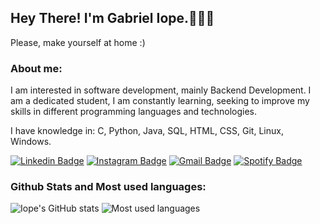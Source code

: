 ## Hey There! I'm Gabriel Iope.👨🏻‍💻
Please, make yourself at home :)

### About me:
I am interested in software development, mainly Backend Development. I am a dedicated student, I am constantly learning, seeking to improve my skills in different programming languages ​​and technologies.

I have knowledge in: C, Python, Java, SQL, HTML, CSS, Git, Linux, Windows.

[![Linkedin Badge](https://img.shields.io/badge/-Linkedin-blue?style=for-the-badge&logo=Linkedin&logoColor=white)](https://www.linkedin.com/in/gabrieliope/)
[![Instagram Badge](https://img.shields.io/badge/Instagram-E4405F?style=for-the-badge&logo=instagram&logoColor=white)](https://www.instagram.com/iopebiel/)
[![Gmail Badge](https://img.shields.io/badge/Gmail-D14836?style=for-the-badge&logo=gmail&logoColor=white)](mailto:gabriel.r.iope@gmail.com)
[![Spotify Badge](https://img.shields.io/badge/Spotify-1ED760?&style=for-the-badge&logo=spotify&logoColor=white)](https://open.spotify.com/user/biel.iope)

### Github Stats and Most used languages:
![Iope's GitHub stats](https://github-readme-stats-sigma-five.vercel.app/api/?username=iopebiel&show_icons=true&title_color=fff&icon_color=79ff97&text_color=9f9f9f&bg_color=151515)
![Most used languages](https://github-readme-stats.vercel.app/api/top-langs/?username=iopebiel&layout=compact&langs_count=7&theme=dark)
